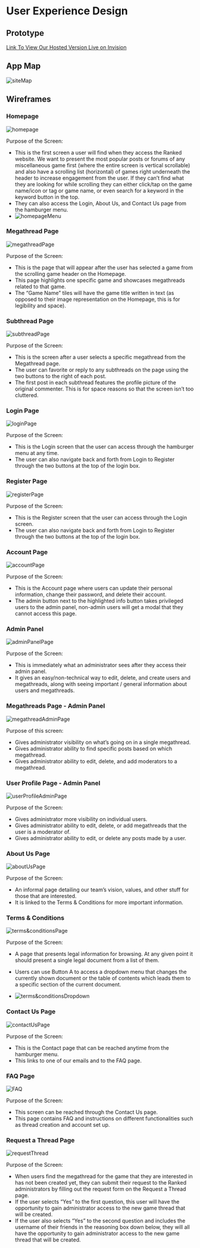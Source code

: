 # User Experience Design

## Prototype
[Link To View Our Hosted Version Live on Invision](https://invis.io/NY12EDJ29X54)

## App Map
![siteMap](ux-design/siteMap.png)

## Wireframes
### Homepage
![homepage](ux-design/homepage.png)

Purpose of the Screen: 
* This is the first screen a user will find when they access the Ranked website.
We want to present the most popular posts or forums of any miscellaneous game first (where the entire screen is vertical scrollable) and also have a scrolling list (horizontal) of games right underneath the header to increase engagement from the user. If they can’t find what they are looking for while scrolling they can either click/tap on the game name/icon or tag or game name, or even search for a keyword in the keyword button in the top. 
* They can also access the Login, About Us, and Contact Us page from the hamburger menu.
* ![homepageMenu](ux-design/homepageMenu.png)

### Megathread Page
![megathreadPage](ux-design/megathreadPage.png)

Purpose of the Screen:
* This is the page that will appear after the user has selected a game from the scrolling game header on the Homepage.
* This page highlights one specific game and showcases megathreads related to that game.
* The “Game Name” tiles will have the game title written in text (as opposed to their image representation on the Homepage, this is for legibility and space).

### Subthread Page
![subthreadPage](ux-design/subthreadPage.png)

Purpose of the Screen:
* This is the screen after a user selects a specific megathread from the Megathread page.
* The user can favorite or reply to any subthreads on the page using the two buttons to the right of each post. 
* The first post in each subthread features the profile picture of the original commenter. This is for space reasons so that the screen isn’t too cluttered.

### Login Page
![loginPage](ux-design/loginPage.png)

Purpose of the Screen:
* This is the Login screen that the user can access through the hamburger menu at any time.
* The user can also navigate back and forth from Login to Register through the two buttons at the top of the login box.

### Register Page
![registerPage](ux-design/registerPage.png)

Purpose of the Screen:
* This is the Register screen that the user can access through the Login screen.
* The user can also navigate back and forth from Login to Register through the two buttons at the top of the login box.

### Account Page
![accountPage](ux-design/accountPage.png)

Purpose of the Screen:
* This is the Account page where users can update their personal information, change their password, and delete their account. 
* The admin button next to the highlighted info button takes privileged users to the admin panel, non-admin users will get a modal that they cannot access this page. 

### Admin Panel
![adminPanelPage](ux-design/adminPanel.png)

Purpose of the Screen:
* This is immediately what an administrator sees after they access their admin panel. 
* It gives an easy/non-technical way to edit, delete, and create users and megathreads, along with seeing important / general information about users and megathreads.

### Megathreads Page - Admin Panel
![megathreadAdminPage](ux-design/megathreadAdmin.png)

Purpose of this screen:
* Gives administrator visibility on what’s going on in a single megathread.
* Gives administrator ability to find specific posts based on which megathread.
* Gives administrator ability to edit, delete, and add moderators to a megathread.

### User Profile Page - Admin Panel
![userProfileAdminPage](ux-design/userProfileAdmin.png)

Purpose of the Screen:
* Gives administrator more visibility on individual users.
* Gives administrator ability to edit, delete, or add megathreads that the user is a moderator of.
* Gives administrator ability to edit, or delete any posts made by a user.

### About Us Page
![aboutUsPage](ux-design/aboutUsPage.png)

Purpose of the Screen:
* An informal page detailing our team’s vision, values, and other stuff for those that are interested. 
* It is linked to the Terms & Conditions for more important information.

### Terms & Conditions
![terms&conditionsPage](ux-design/terms&conditionsPage.png)

Purpose of the Screen:
* A page that presents legal information for browsing. At any given point it should present a single legal document from a list of them. 
* Users can use Button A to access a dropdown menu that changes the currently shown document or the table of contents which leads them to a specific section of the current document.

* ![terms&conditionsDropdown](ux-design/terms&conditionsDropdown.png)

### Contact Us Page
![contactUsPage](ux-design/contactUsPage.png)

Purpose of the Screen:
* This is the Contact page that can be reached anytime from the hamburger menu.
* This links to one of our emails and to the FAQ page.

### FAQ Page
![FAQ](ux-design/FAQ.png)

Purpose of the Screen:
* This screen can be reached through the Contact Us page.
* This page contains FAQ and instructions on different functionalities such as thread creation and account set up. 

### Request a Thread Page
![requestThread](ux-design/requestThreadPage.png)

Purpose of the Screen: 
* When users find the megathread for the game that they are interested in has not been created yet, they can submit their request to the Ranked administrators by filling out the request form on the Request a Thread page.
* If the user selects “Yes” to the first question, this user will have the opportunity to gain administrator access to the new game thread that will be created.
* If the user also selects “Yes” to the second question and includes the username of their friends in the reasoning box down below, they will all have the opportunity to gain administrator access to the new game thread that will be created.